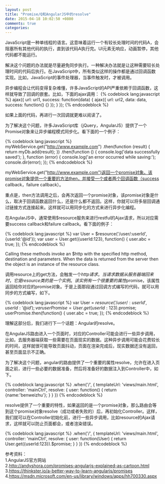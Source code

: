 ```yaml
---
layout: post
title: "Promise/Q和AngularJS中的resolve"
date: 2015-04-18 10:02:50 +0800
comments: true
categories: 
---
```

JavaScript是一种单线程的语言。这意味着运行一个有较长处理时间的代码A，会阻塞所有其他代码的执行，直到该代码A执行完。UI元素无响应，动画暂停，其他代码都不能运行。

解决这个问题的办法就是尽量避免同步执行。一种解决办法就是让这种需要较长处理时间的代码后执行。在JavaScript中，所有类似这样的操作都是通过回调函数实现。比如，JavaScript的事件处理器，当事件触发时，才被调用。

异步编程会让代码变得复杂难懂，许多JavaScript的API严重依赖于回调函数，这样就导致了回调的嵌套。比如，下面的ajax调用：
{% codeblock lang:javascript %}
ajax({
    url: url1,
    success: function(data) {
        ajax({
            url: url2,
            data: data,
            success: function() {}
        });
    }
});
{% endcodeblock %}

如果上面的代码，再进行一次回调就更难以阅读了。

为了解决这个问题，许多JavaScript库（jQuery，AngularJS）提供了一个Promise对象来让异步编程模式同步化。看下面的一个例子：

{% codeblock lang:javascript %}
myWebService.get("http://www.example.com")
    .then(function (result) {
        return myDb.add(result);
    })
    .then(function () {
        console.log('data successfully saved');
    }, function (error) {
        console.log('an error occurred while saving:');
        console.dir(error);
    });
{% endcodeblock %}

myWebService.get("http://www.example.com")返回一个promise对象。该promise对象提供一个重要的方法then，并接受一个或者两个回调函数（success callback，failure callback）。

重点是，then方法调用之后，会再次返回一个promise对象，该promise对象是什么，取决于回调函数返回什么，还是什么都不返回。这样，你就可以将多层回调通过链接方式连接起来。这样就可以用同步化的方式来进行异步化编程。

在AngularJS中，通常使用$resource服务来进行restful的Ajax请求，所以对应需要success callback和failure callback。看下面的例子：

{% codeblock lang:javascript %}
var User = $resource('/user/:userId', {userId:'@id'});
var user = User.get({userId:123}, function() {
	user.abc = true;
});
{% endcodeblock %}

Calling these methods invoke an $http with the specified http method, destination and parameters. When the data is returned from the server then the object is an instance of the resource class. 

调用resource上的get方法，会触发一个$http请求，当请求数据从服务器端回来时，它是resource类的是一个实例。该实例有一个很重要的属性$promise，该属性返回给你对应的promise对象。于是上面那段通过回调方式编写的代码，就可以用同步的方式编写，如下。

{% codeblock lang:javascript %}
var User = $resource('/user/:userId', {userId:'@id'});
var userPromise = User.get({userId:123}).$promise;
userPromise.then(function() {
	user.abc = true;
});
{% endcodeblock %}

理解这部分后，我们进行下一个话题：Angular的resolve。

在AngularJS路由进入一个页面时，对应的Controller可能会进行一些异步调用，比如，去服务器端获取一些需要在页面现实的数据。这种异步调用可能会花费较长的时间，这样就很可能导致页面抖动，页面在渲染完成后，现实数据还没有返回，甚至页面显示不正确。

为了解决这个问题，angular的路由提供了一个重要的属性resolve，允许在进入页面之前，进行一些必要的数据准备，然后将准备好的数据注入到Controller中，如下。

{% codeblock lang:javascript %}
.when('/', {
    templateUrl: 'views/main.html',
    controller: 'mainCtrl',
    resolve: {
    	user: function() {
    		return {name:'benweizhu'};
    	}
	}
})
{% endcodeblock %}

resolve提供了一个重要的特性，如果返回的是一个promise对象，那么路由会等到这个promise对象resolve（成功或者失败的）后，再初始化Controller。这样，我们就可以在Controller初始化前，进行一些异步调用，比如resource的Ajax请求，这样就可以防止页面都会，或者渲染错误。

{% codeblock lang:javascript %}
.when('/', {
    templateUrl: 'views/main.html',
    controller: 'mainCtrl',
    resolve: {
    	user: function(User) {
    		return User.get({userId:123}).$promise;
    	}
	}
})
{% endcodeblock %}

参考资料：    
1.AngularJS官方网站   
2.http://andyshora.com/promises-angularjs-explained-as-cartoon.html     
3.https://thinkster.io/a-better-way-to-learn-angularjs/promises     
4.https://msdn.microsoft.com/en-us/library/windows/apps/hh700330.aspx   
